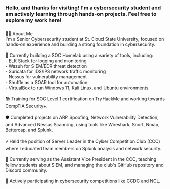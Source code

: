 
<h3 align="left">Hello, and thanks for visiting! I'm a cybersecurity student and am actively learning through hands-on projects. Feel free to explore my work here!</h3>

###

<p align="left">👩‍💻 About Me<br>I'm a Senior Cybersecurity student at St. Cloud State University, focused on hands-on experience and building a strong foundation in cybersecurity.<br><br>🔧 Currently building a SOC Homelab using a variety of tools, including:<br>- ELK Stack for logging and monitoring<br>- Wazuh for SIEM/EDR threat detection<br>- Suricata for IDS/IPS network traffic monitoring<br>- Nessus for vulnerability management<br>- Shuffle as a SOAR tool for automation<br>- VirtualBox to run Windows 11, Kali Linux, and Ubuntu environments<br><br>📚 Training for SOC Level 1 certification on TryHackMe and working towards CompTIA Security+.<br><br>🛡️ Completed projects on ARP Spoofing, Network Vulnerability Detection, and Advanced Nessus Scanning, using tools like Wireshark, Snort, Nmap, Bettercap, and Splunk.<br><br>⚡ Held the position of Server Leader in the Cyber Competition Club (CCC) where I educated team members on Splunk analysis and network security.<br><br>💼 Currently serving as the Assistant Vice President in the CCC, teaching fellow students about SIEM, and managing the club's GitHub repository and Discord community.<br><br>🏅 Actively participating in cybersecurity competitions like CCDC and NCL.</p>
